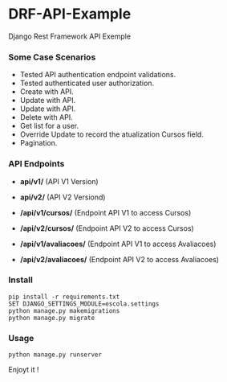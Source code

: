 # DRF-API-Example

Django Rest Framework API Exemple

### Some Case Scenarios

* Tested API authentication endpoint validations.
* Tested authenticated user authorization. 
* Create with API.
* Update with API.
* Update with API.
* Delete with API.
* Get list for a user.
* Override Update to record the atualization Cursos field.
* Pagination.

### API Endpoints


* **api/v1/** (API V1 Version)
* **api/v2/** (API V2 Versiond)

* **/api/v1/cursos/** (Endpoint API V1 to access Cursos)
* **/api/v2/cursos/** (Endpoint API V2 to access Cursos)
* **/api/v1/avaliacoes/** (Endpoint API V1 to access Avaliacoes)
* **/api/v2/avaliacoes/** (Endpoint API V2 to access Avaliacoes)


### Install 

    pip install -r requirements.txt
    SET DJANGO_SETTINGS_MODULE=escola.settings
    python manage.py makemigrations
    python manage.py migrate
	
### Usage

    python manage.py runserver
    
Enjoyt it !
